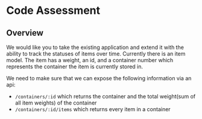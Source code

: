 # Code Assessment

## Overview
We would like you to take the existing application and extend it with the ability to track the statuses of items over time. Currently there is an item model. The item has a weight, an id, and a container number which represents the container the item is currently stored in.

We need to make sure that we can expose the following information via an api: 

* `/containers/:id` which returns the container and the total weight(sum of all item weights) of the container
* `/containers/:id/items` which returns every item in a container

